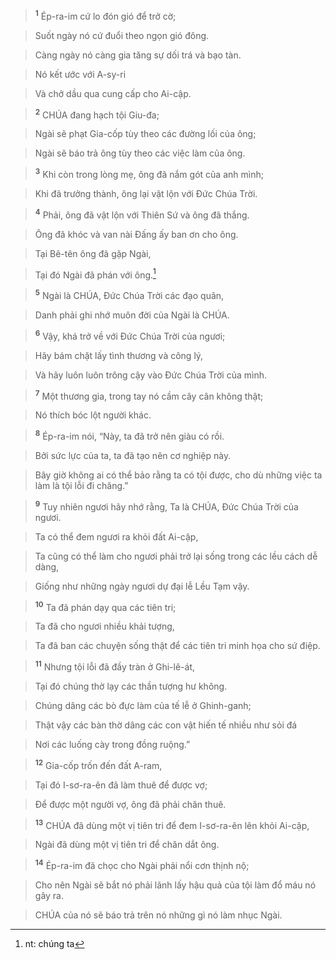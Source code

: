 
> <sup><b>1</b></sup> Ép-ra-im cứ lo đón gió để trở cờ;
>


> Suốt ngày nó cứ đuổi theo ngọn gió đông.
>


> Càng ngày nó càng gia tăng sự dối trá và bạo tàn.
>


> Nó kết ước với A-sy-ri
>


> Và chở dầu qua cung cấp cho Ai-cập.
>


> <sup><b>2</b></sup> CHÚA đang hạch tội Giu-đa;
>


> Ngài sẽ phạt Gia-cốp tùy theo các đường lối của ông;
>


> Ngài sẽ báo trả ông tùy theo các việc làm của ông.
>


> <sup><b>3</b></sup> Khi còn trong lòng mẹ, ông đã nắm gót của anh mình;
>


> Khi đã trưởng thành, ông lại vật lộn với Đức Chúa Trời.
>


> <sup><b>4</b></sup> Phải, ông đã vật lộn với Thiên Sứ và ông đã thắng.
>


> Ông đã khóc và van nài Đấng ấy ban ơn cho ông.
>


> Tại Bê-tên ông đã gặp Ngài,
>


> Tại đó Ngài đã phán với ông.[^1]
>


> <sup><b>5</b></sup> Ngài là CHÚA, Đức Chúa Trời các đạo quân,
>


> Danh phải ghi nhớ muôn đời của Ngài là CHÚA.
>


> <sup><b>6</b></sup> Vậy, khá trở về với Đức Chúa Trời của ngươi;
>


> Hãy bám chặt lấy tình thương và công lý,
>


> Và hãy luôn luôn trông cậy vào Đức Chúa Trời của mình.
>


> <sup><b>7</b></sup> Một thương gia, trong tay nó cầm cây cân không thật;
>


> Nó thích bóc lột người khác.
>


> <sup><b>8</b></sup> Ép-ra-im nói, “Này, ta đã trở nên giàu có rồi.
>


> Bởi sức lực của ta, ta đã tạo nên cơ nghiệp này.
>


> Bây giờ không ai có thể bảo rằng ta có tội được, cho dù những việc ta làm là tội lỗi đi chăng.”
>


> <sup><b>9</b></sup> Tuy nhiên ngươi hãy nhớ rằng, Ta là CHÚA, Đức Chúa Trời của ngươi.
>


> Ta có thể đem ngươi ra khỏi đất Ai-cập,
>


> Ta cũng có thể làm cho ngươi phải trở lại sống trong các lều cách dễ dàng,
>


> Giống như những ngày ngươi dự đại lễ Lều Tạm vậy.
>


> <sup><b>10</b></sup> Ta đã phán dạy qua các tiên tri;
>


> Ta đã cho ngươi nhiều khải tượng,
>


> Ta đã ban các chuyện sống thật để các tiên tri minh họa cho sứ điệp.
>


> <sup><b>11</b></sup> Nhưng tội lỗi đã đầy tràn ở Ghi-lê-át,
>


> Tại đó chúng thờ lạy các thần tượng hư không.
>


> Chúng dâng các bò đực làm của tế lễ ở Ghinh-ganh;
>


> Thật vậy các bàn thờ dâng các con vật hiến tế nhiều như sỏi đá
>


> Nơi các luống cày trong đồng ruộng.”
>


> <sup><b>12</b></sup> Gia-cốp trốn đến đất A-ram,
>


> Tại đó I-sơ-ra-ên đã làm thuê để được vợ;
>


> Để được một người vợ, ông đã phải chăn thuê.
>


> <sup><b>13</b></sup> CHÚA đã dùng một vị tiên tri để đem I-sơ-ra-ên lên khỏi Ai-cập,
>


> Ngài đã dùng một vị tiên tri để chăn dắt ông.
>


> <sup><b>14</b></sup> Ép-ra-im đã chọc cho Ngài phải nổi cơn thịnh nộ;
>


> Cho nên Ngài sẽ bắt nó phải lãnh lấy hậu quả của tội làm đổ máu nó gây ra.
>


> CHÚA của nó sẽ báo trả trên nó những gì nó làm nhục Ngài.
>

[^1]: nt: chúng ta
